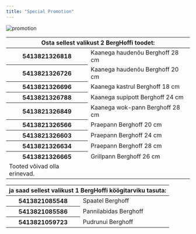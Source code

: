 ```yaml
---
title: "Special Promotion"
---
```


<div class="rules_container">
    <div class="rules_content">
      <img src="images/promotion_2.jpg" alt="promotion">
        <div class="tables">
            <table>
                <thead><th colspan="2">Osta sellest valikust 2 BergHoffi toodet:</th></thead>
                <tbody>
                    <tr>
                        <th>5413821326818</th> <td>Kaanega haudenõu Berghoff 28 cm</td>
                    </tr>
                    <tr>
                        <th>5413821326726</th> <td>Kaanega haudenõu Berghoff 20 cm</td>
                    </tr>
                    <tr>
                        <th>5413821326696</th> <td>Kaanega kastrul Berghoff 18 cm</td>
                    </tr>
                    <tr>
                        <th>5413821326788</th> <td>Kaanega supipott Berghoff 24 cm</td>
                    </tr>
                    <tr>
                        <th>5413821326849</th> <td>Kaanega wok-pann Berghoff 28 cm</td>
                    </tr>
                    <tr>
                        <th>5413821326566</th> <td>Praepann Berghoff 20 cm</td>
                    </tr>
                    <tr>
                        <th>5413821326603</th> <td>Praepann Berghoff 24 cm</td>
                    </tr>
                    <tr>
                        <th>5413821326634</th> <td>Praepann Berghoff 28 cm</td>
                    </tr>
                    <tr>
                        <th>5413821326665</th> <td>Grillpann Berghoff 26 cm</td>
                    </tr>
                    <tr>
                        <td>Tooted võivad olla erinevad.</td>
                    </tr>
                </tbody>
            </table>
            <table>
                <thead><th colspan="2">ja saad sellest valikust 1 BergHoffi köögitarviku tasuta:</th></thead>
                <tbody>
                    <tr>
                        <th>5413821085548</th> <td>Spaatel Berghoff</td>
                    </tr>
                    <tr>
                        <th>5413821085586</th> <td>Pannilabidas Berghoff</td>
                    </tr>
                    <tr>
                        <th>5413821059723</th> <td>Pudrunui Berghoff</td>
                    </tr>
                </tbody>
            </table>
        </div>
    </div>
    <!-- <div class="no_promotion">
        <p>Täname, et vaatate meie pakkumisi.</p>
        <p>Hetkel eripakkumisi ei ole.</p>
        <p>Külastage meid varsti uuesti!</p>
    </div> -->
</div>